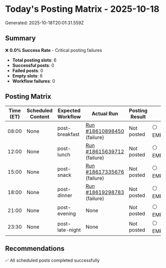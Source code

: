 # Today's Posting Matrix - 2025-10-18

Generated: 2025-10-18T20:01:31.559Z

## Summary

❌ **0.0% Success Rate** - Critical posting failures

- **Total posting slots**: 6
- **Successful posts**: 0
- **Failed posts**: 0
- **Empty slots**: 6
- **Workflow failures**: 0

## Posting Matrix

| Time (ET) | Scheduled Content | Expected Workflow | Actual Run | Posting Result | Status | Root Cause |
|-----------|-------------------|-------------------|------------|----------------|--------|------------|
| 08:00 | None | post-breakfast | [Run #18610898450](https://github.com/ashaw315/hotdog-diaries/actions/runs/18610898450) (failure) | Not posted | ⚪ EMPTY_SLOT | NO_SCHEDULED_CONTENT |
| 12:00 | None | post-lunch | [Run #18615639712](https://github.com/ashaw315/hotdog-diaries/actions/runs/18615639712) (failure) | Not posted | ⚪ EMPTY_SLOT | NO_SCHEDULED_CONTENT |
| 15:00 | None | post-snack | [Run #18617335676](https://github.com/ashaw315/hotdog-diaries/actions/runs/18617335676) (failure) | Not posted | ⚪ EMPTY_SLOT | NO_SCHEDULED_CONTENT |
| 18:00 | None | post-dinner | [Run #18619298783](https://github.com/ashaw315/hotdog-diaries/actions/runs/18619298783) (failure) | Not posted | ⚪ EMPTY_SLOT | NO_SCHEDULED_CONTENT |
| 21:00 | None | post-evening | None | Not posted | ⚪ EMPTY_SLOT | NO_SCHEDULED_CONTENT |
| 23:30 | None | post-late-night | None | Not posted | ⚪ EMPTY_SLOT | NO_SCHEDULED_CONTENT |

## Recommendations

✅ All scheduled posts completed successfully

